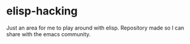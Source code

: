 # elisp-hacking

Just an area for me to play around with elisp. Repository made so I can share with the emacs community.
